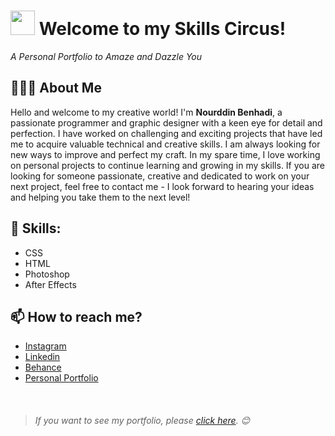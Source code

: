 # <img src="https://media.tenor.com/RLMO_m0q-DwAAAAi/dm4uz3-foekoe.gif" width="39"> Welcome to my Skills Circus!

_A Personal Portfolio to Amaze and Dazzle You_

## 👨🏻‍💻 About Me
Hello and welcome to my creative world! I'm **Nourddin Benhadi**, a passionate programmer and graphic designer with a keen eye for detail and perfection. I have worked on challenging and exciting projects that have led me to acquire valuable technical and creative skills. I am always looking for new ways to improve and perfect my craft. In my spare time, I love working on personal projects to continue learning and growing in my skills. If you are looking for someone passionate, creative and dedicated to work on your next project, feel free to contact me - I look forward to hearing your ideas and helping you take them to the next level!

## 🎨  Skills:
- CSS
- HTML
- Photoshop
- After Effects

## 📫 How to reach me?
- [Instagram](https://www.instagram.com/NixiusGFX/)
- [Linkedin](https://www.linkedin.com/in/nourddin-benhadi-35395426a/)
- [Behance](https://www.behance.net/nixiusdev)
- [Personal Portfolio](https://nourddinbnh.000webhostapp.com)

<br>

>###### If you want to see my portfolio, please [click here](https://nourddinbnh.000webhostapp.com). 😊
